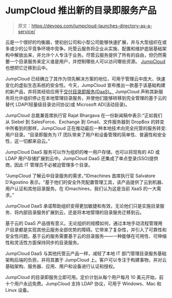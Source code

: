 # JumpCloud 推出新的目录即服务产品

> 原文：<https://devops.com/jumpcloud-launches-directory-as-a-service/>

云是一个很好的均衡器，使初创公司和小型公司能够快速扩展，并与大型组织在或多或少的公平竞争环境中竞争。托管云服务将企业从实施、配置和维护底层基础架构中解放出来，并允许个人专注于业务。尽管云服务提供了所有的自由，但仍然需要一个目录服务来定义谁是用户，并控制哪些人可以访问哪些资源。 [JumpCloud](https://www.jumpcloud.com/) 也想把它迁移到云中。

JumpCloud 已经确立了其作为领先解决方案的地位，可用于管理云中庞大、快速变化的虚拟生态系统的安全性。今天，JumpCloud 宣布推出一款基于该基础构建的新产品，并将其经验应用于[交付目录即服务(DaaS)。](http://www.businesswire.com/news/home/20140922005158/en/JumpCloud-Introduces-Directory-as-a-Service#.VCA9HNEtCiN) JumpCloud 声称其新服务将允许组织停止在本地管理目录服务，并使他们能够转移到完全管理的基于云的替代 LDAP(轻量级目录访问协议)或 Microsoft AD(活动目录)。

JumpCloud 总裁兼首席执行官 Rajat Bhargava 在一份新闻稿中表示:“正如我们从 Siebel 到 SalesForce、Exchange 到 Gmail、文件服务器到 DropBox 的转变中所看到的那样，JumpCloud 正在推动最后一种本地技术向完全托管的服务转变:用户目录。“目录即服务为 IT 团队带来了用户和设备管理的简单性、普遍性和安全性，这一切都来自云。”

JumpCloud DaaS 服务可以作为组织的唯一用户存储，也可以将现有的 AD 或 LDAP 用户存储扩展到云中。JumpCloud DaaS 还集成了单点登录(SSO)提供商，因此 IT 管理员不必被迫管理多个目录。

“JumpCloud 了解云中目录服务的需求，”IDmachines 首席执行官 Salvatore D'Agostino 表示。“基于他们的安全外壳配置管理工具，该产品提供了云到机器、用户认证和其他目录服务。在 IDmachines，我们认为这是当前 XaaS 的一大需求。”

JumpCloud DaaS 承诺帮助组织变得更加敏捷和有效，无论他们只是实施目录服务、将内部目录服务扩展到云，还是将本地管理的目录服务迁移到云。

基于云的 DaaS 产品很有意义。无论组织的规模如何，通过本地手动流程管理用户目录都是实现其他云服务全部优势的障碍。它带来了复杂性，并引入了可靠性和安全性问题。基于云的服务需要基于云的目录服务——一种能够在可用性、可伸缩性和灵活性方面保持同步的目录服务。

JumpCloud DaaS 与其他托管云产品一样，减轻了本地 IT 部门管理目录服务基础架构后端的负担，并将其置于 JumpCloud 上。客户可以专注于构建事物，并对云基础架构、服务器、应用、用户和设备进行认证和授权。

JumpCloud 的目录即服务立即可用。定价计划从每个用户每月 10 美元开始，前十个用户永远免费。JumpCloud 支持 LDAP 协议，可用于 Windows、Mac 和 Linux 设备。